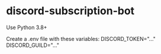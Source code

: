 # discord-subscription-bot

Use Python 3.8+

Create a .env file with these variables:
DISCORD_TOKEN="..."
DISCORD_GUILD="..."

